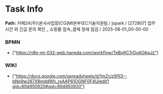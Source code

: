 # Task Info

**Path:** 카페24(주)\본사사업장\[CG]MI본부\EC기술지원팀 / jspark / [272807] 업무 시간 외 긴급 문의 확인 _ 쇼핑몰 접속_결제 장애 점검 / 2025-08-01_00-00-00

### BPMN
- ["https://n8n-mi-032-web.hanpda.com/workflow/TeBxKC7rDoAOAqJz"]

### WIKI
- ["https://docs.google.com/spreadsheets/d/1mZcjz9l1I3--bNp9w267X8mddWh_rsAAP61OGNF0F4U/edit?gid=894950920#gid=894950920"]

